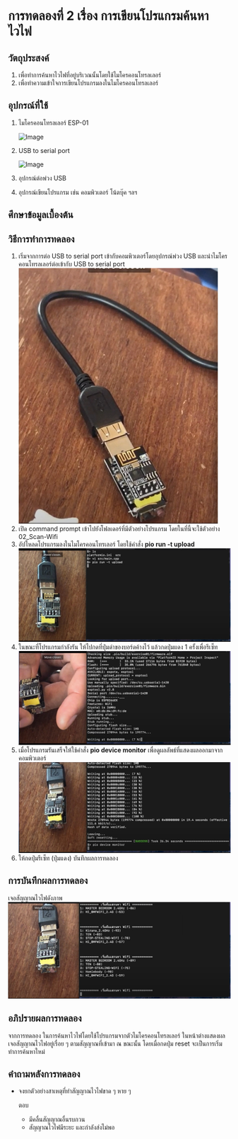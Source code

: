 # การทดลองที่ 2 เรื่อง การเขียนโปรแกรมค้นหาไวไฟ

## วัตถุประสงค์
1. เพื่อทำการค้นหาไวไฟที่อยู่บริเวณนั้นโดยใช้ไมโครคอนโทรลเลอร์
2. เพื่อทำความเข้าใจการเขียนโปรแกรมลงในไมโครคอนโทรลเลอร์

## อุปกรณ์ที่ใช้
1. ไมโครคอนโทรลเลอร์ ESP-01

   ![Image](https://cdn-images-1.medium.com/max/1200/1*RMM4luR-BC8yrsDbmSlkBA.png)

2. USB to serial port

   ![Image](https://daneshjookit.com/5924-home_default/esp8266-to-usb.jpg)

3. อุปกรณ์ต่อพ่วง USB
4. อุปกรณ์เขียนโปรแกรม เช่น คอมพิวเตอร์ โน้ตบุ๊ค ฯลฯ

## ศึกษาข้อมูลเบื้องต้น

## วิธีการทำการทดลอง
1. เริ่มจากการต่อ USB to serial port เข้ากับคอมพิวเตอร์โดยอุปกรณ์พ่วง USB และนำไมโครคอนโทรลเลอร์ต่อเข้ากับ USB to serial port
   ![Image](https://github.com/Nana-Nan/image/blob/main/1-3.jpg)
2. เปิด command prompt เข้าไปยังโฟลเดอร์ที่มีตัวอย่างโปรแกรม โดยในที่นี้จะใช้ตัวอย่าง 02_Scan-Wifi
3. อัปโหลดโปรแกรมลงในไมโครคอนโทรเลอร์ โดยใช้คำสั่ง **pio run -t upload**
   ![Image](https://github.com/Nana-Nan/image/blob/main/2-1.jpg)
4. ในขณะที่โปรแกรมกำลังรัน ให้ไปกดที่ปุ่มดำของบอร์ดค้างไว้ แล้วกดปุ่มแดง 1 ครั้งเพื่อรีเซ็ท
   ![Image](https://github.com/Nana-Nan/image/blob/main/2-2.jpg)
5. เมื่อโปรแกรมรันเสร็จให้ใช้คำสั่ง **pio device monitor** เพื่อดูผลลัพธ์ที่แสดงผลออกมาจากคอมพิวเตอร์
   ![Image](https://github.com/Nana-Nan/image/blob/main/2-3.jpg)
6. ให้กดปุ่มรีเซ็ท (ปุ่มแดง) บันทึกผลการทดลอง

## การบันทึกผลการทดลอง
   เจอสัญญาณไวไฟดังภาพ
   ![Image](https://github.com/Nana-Nan/image/blob/main/2-4.jpg)
   
## อภิปรายผลการทดลอง
   จากการทดลอง ในการค้นหาไวไฟโดยใช้โปรแกรมจากตัวไมโครคอนโทรลเลอร์ ในหน้าต่างแสดงผลเจอสัญญาณไวไฟอยู่เรื่อย ๆ ตามสัญญาณที่เข้ามา ณ ขณะนั้น โดยเมื่อกดปุ่ม reset จะเป็นการเริ่มทำการค้นหาใหม่
## คำถามหลังการทดลอง
* จงยกตัวอย่างสาเหตุที่ทำสัญญาณไวไฟขาด ๆ หาย ๆ
   
   ตอบ
   * มีคลื่นสัญญาณอื่นรบกวน
   * สัญญาณไวไฟมีระยะ และกำลังส่งไม่พอ
   
